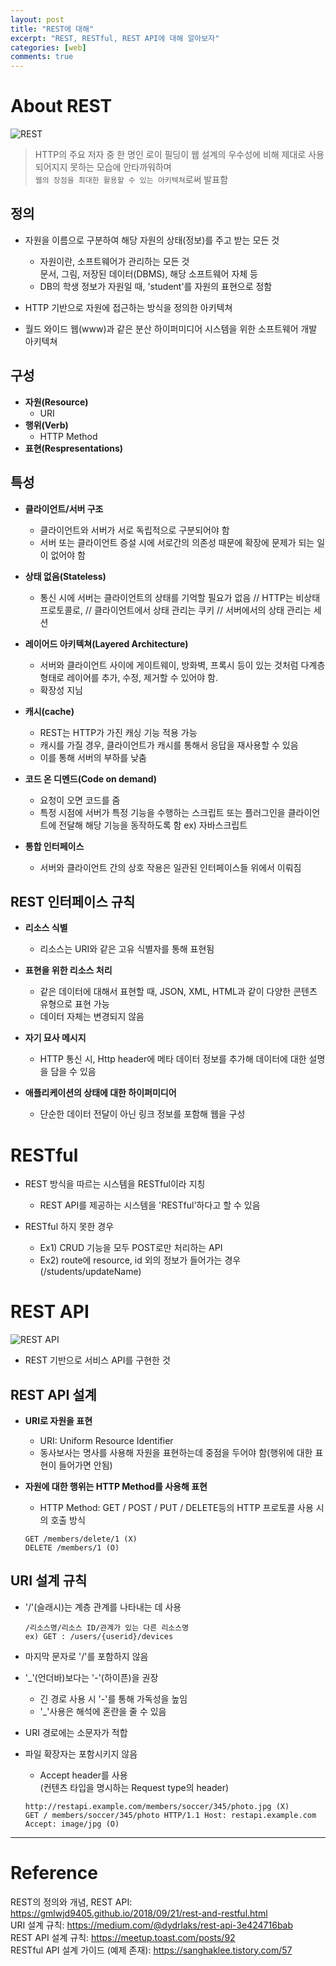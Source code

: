 ```yaml
---
layout: post
title: "REST에 대해"
excerpt: "REST, RESTful, REST API에 대해 알아보자"
categories: [web]
comments: true
---
```


# About REST
![REST](rest.png)
>HTTP의 주요 저자 중 한 명인 로이 필딩이 웹 설계의 우수성에 비해 제대로 사용되어지지 못하는 모습에 안타까워하며<br>`웹의 장점을 최대한 활용할 수 있는 아키텍쳐`로써 발표함 

## 정의
- 자원을 이름으로 구분하여 해당 자원의 상태(정보)를 주고 받는 모든 것
    - 자원이란, 소프트웨어가 관리하는 모든 것<br>문서, 그림, 저장된 데이터(DBMS), 해당 소프트웨어 자체 등
    - DB의 학생 정보가 자원일 때, 'student'를 자원의 표현으로 정함

- HTTP 기반으로 자원에 접근하는 방식을 정의한 아키텍쳐 

- 월드 와이드 웹(www)과 같은 분산 하이퍼미디어 시스템을 위한 소프트웨어 개발 아키텍쳐

## 구성 
- **자원(Resource)**
    - URI 
- **행위(Verb)**
    - HTTP Method
- **표현(Respresentations)**

## 특성
- **클라이언트/서버 구조**
    - 클라이언트와 서버가 서로 독립적으로 구분되어야 함
    - 서버 또는 클라이언트 증설 시에 서로간의 의존성 때문에 확장에 문제가 되는 일이 없어야 함

- **상태 없음(Stateless)**
    - 통신 시에 서버는 클라이언트의 상태를 기억할 필요가 없음
    // HTTP는 비상태 프로토콜로, 
    // 클라이언트에서 상태 관리는 쿠키
    // 서버에서의 상태 관리는 세션 

- **레이어드 아키텍쳐(Layered Architecture)**
    - 서버와 클라이언트 사이에 게이트웨이, 방화벽, 프록시 등이 있는 것처럼 다계층 형태로 레이어를 추가, 수정, 제거할 수 있어야 함. 
    - 확장성 지님 

- **캐시(cache)**
    - REST는 HTTP가 가진 캐싱 기능 적용 가능
    - 캐시를 가질 경우, 클라이언트가 캐시를 통해서 응답을 재사용할 수 있음
    - 이를 통해 서버의 부하를 낮춤

- **코드 온 디멘드(Code on demand)**
    - 요청이 오면 코드를 줌
    - 특정 시점에 서버가 특정 기능을 수행하는 스크립트 또는 플러그인을 클라이언트에 전달해 해당 기능을 동작하도록 함
    ex) 자바스크립트

- **통합 인터페이스**
    - 서버와 클라이언트 간의 상호 작용은 일관된 인터페이스들 위에서 이뤄짐 

## REST 인터페이스 규칙 
- **리소스 식별**
    - 리소스는 URI와 같은 고유 식별자를 통해 표현됨

- **표현을 위한 리소스 처리**
    - 같은 데이터에 대해서 표현할 때, JSON, XML, HTML과 같이 다양한 콘텐츠 유형으로 표현 가능
    - 데이터 자체는 변경되지 않음

- **자기 묘사 메시지**
    - HTTP 통신 시, Http header에 메타 데이터 정보를 추가해 데이터에 대한 설명을 담을 수 있음

- **애플리케이션의 상태에 대한 하이퍼미디어**
    - 단순한 데이터 전달이 아닌 링크 정보를 포함해 웹을 구성

# RESTful
- REST 방식을 따르는 시스템을 RESTful이라 지칭
    - REST API를 제공하는 시스템을 'RESTful'하다고 할 수 있음 

- RESTful 하지 못한 경우
    - Ex1) CRUD 기능을 모두 POST로만 처리하는 API
    - Ex2) route에 resource, id 외의 정보가 들어가는 경우(/students/updateName)

# REST API
![REST API](restapi.png)

- REST 기반으로 서비스 API를 구현한 것

## REST API 설계
- **URI로 자원을 표현**
    - URI: Uniform Resource Identifier
    - 동사보사는 명사를 사용해 자원을 표현하는데 중점을 두어야 함(행위에 대한 표현이 들어가면 안됨)

- **자원에 대한 행위는 HTTP Method를 사용해 표현**
    - HTTP Method: GET / POST / PUT / DELETE등의 HTTP 프로토콜 사용 시의 호출 방식
    ```
    GET /members/delete/1 (X)
    DELETE /members/1 (O)
    ```
## URI 설계 규칙 
- '/'(슬래시)는 계층 관계를 나타내는 데 사용
    ```
    /리소스명/리소스 ID/관계가 있는 다른 리소스명
    ex) GET : /users/{userid}/devices 
    ```

- 마지막 문자로 '/'를 포함하지 않음

- '_'(언더바)보다는 '-'(하이픈)을 권장
    - 긴 경로 사용 시 '-'를 통해 가독성을 높임
    - '_'사용은 해석에 혼란을 줄 수 있음
    
- URI 경로에는 소문자가 적합 
- 파일 확장자는 포함시키지 않음 
    - Accept header를 사용<br>(컨텐츠 타입을 명시하는 Request type의 header)
    
    ``` 
    http://restapi.example.com/members/soccer/345/photo.jpg (X)
    GET / members/soccer/345/photo HTTP/1.1 Host: restapi.example.com Accept: image/jpg (O)
    ```

---

# Reference 

REST의 정의와 개념, REST API: <https://gmlwjd9405.github.io/2018/09/21/rest-and-restful.html>
<br>URI 설계 규칙: https://medium.com/@dydrlaks/rest-api-3e424716bab
<br>REST API 설계 규칙: <https://meetup.toast.com/posts/92>
<br>RESTful API 설계 가이드 (예제 존재): <https://sanghaklee.tistory.com/57>